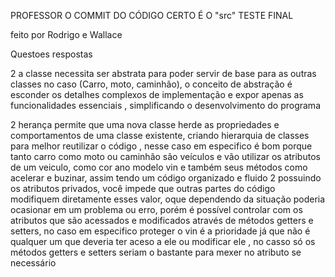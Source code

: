 PROFESSOR O COMMIT DO CÓDIGO CERTO É O "src" TESTE FINAL

feito por Rodrigo e Wallace 

Questoes respostas 

2  a classe necessita ser abstrata para poder servir de base para as outras classes no caso (Carro, moto, caminhão), o conceito de abstração é esconder os detalhes complexos 
de implementação e expor apenas as funcionalidades essenciais , simplificando o desenvolvimento do programa

2 herança permite que uma nova classe herde as propriedades e comportamentos de uma classe existente, criando hierarquia de classes para melhor reutilizar o código ,
nesse caso em especifico é bom porque tanto carro como moto ou caminhão são veículos e vão utilizar os atributos de um veiculo, como cor ano modelo vin e também seus métodos 
como acelerar e buzinar, assim tendo um código organizado e fluido 
2  possuindo  os atributos privados, você impede que outras partes do código modifiquem diretamente esses valor, oque dependendo da situação poderia ocasionar
em um problema ou erro, porém é possível controlar com os atributos que são acessados e modificados através de métodos getters e setters, no caso em especifico
proteger o vin é a prioridade já que não é qualquer um que deveria ter aceso a ele ou modificar ele , no casso só os métodos getters e setters seriam o bastante
para mexer no atributo se necessário
